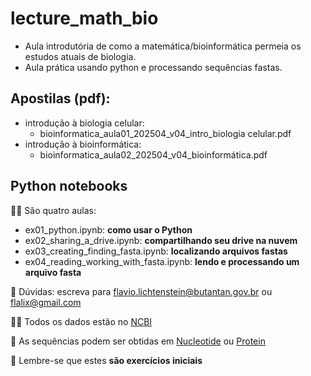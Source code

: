 # lecture_math_bio
  - Aula introdutória de como a matemática/bioinformática permeia os estudos atuais de biologia.
  - Aula prática usando python e processando sequências fastas.

## Apostilas (pdf):
  - introdução à biologia celular:
    - bioinformatica_aula01_202504_v04_intro_biologia celular.pdf
  - introdução à bioinformática:
    - bioinformatica_aula02_202504_v04_bioinformática.pdf

## Python notebooks

🙋‍♀️ São quatro aulas:
  - ex01_python.ipynb: **como usar o Python**
  - ex02_sharing_a_drive.ipynb: **compartilhando seu drive na nuvem**
  - ex03_creating_finding_fasta.ipynb: **localizando arquivos fastas**
  - ex04_reading_working_with_fasta.ipynb: **lendo e processando um arquivo fasta**

🌈 Dúvidas: escreva para flavio.lichtenstein@butantan.gov.br ou flalix@gmail.com

👩‍💻 Todos os dados estão no [NCBI](https://www.ncbi.nlm.nih.gov/)

🍿 As sequências podem ser obtidas em [Nucleotide](https://www.ncbi.nlm.nih.gov/nucleotide) ou [Protein](https://www.ncbi.nlm.nih.gov/protein)

🧙 Lembre-se que estes **são exercícios iniciais**

